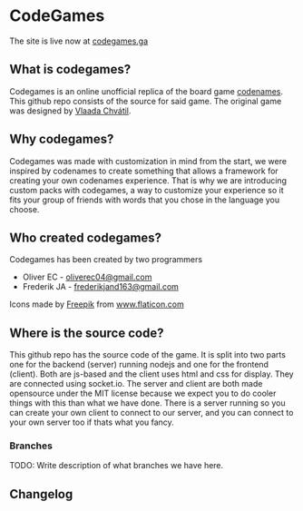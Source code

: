 # CodeGames
The site is live now at [codegames.ga](http://www.codegames.ga/)
## What is codegames?
Codegames is an online unofficial replica of the board game [codenames](https://boardgamegeek.com/boardgame/178900/codenamescodenames). This github repo consists of the source for said game. The original game was designed by [Vlaada Chvátil](https://boardgamegeek.com/boardgamedesigner/789/vlaada-chvatil).
## Why codegames?
Codegames was made with customization in mind from the start, we were inspired by codenames to create something that allows a framework for creating your own codenames experience. That is why we are introducing custom packs with codegames, a way to customize your experience so it fits your group of friends with words that you chose in the language you choose.
## Who created codegames?
Codegames has been created by two programmers
* Oliver EC - oliverec04@gmail.com
* Frederik JA - frederikjand163@gmail.com

<div>Icons made by <a href="https://www.flaticon.com/authors/freepik" title="Freepik">Freepik</a> from <a href="https://www.flaticon.com/" title="Flaticon">www.flaticon.com</a></div>

## Where is the source code?
This github repo has the source code of the game. It is split into two parts one for the backend (server) running nodejs and one for the frontend (client). Both are js-based and the client uses html and css for display. They are connected using socket.io. The server and client are both made opensource under the MIT license because we expect you to do cooler things with this than what we have done. There is a server running so you can create your own client to connect to our server, and you can connect to your own server too if thats what you fancy.
### Branches
TODO: Write description of what branches we have here.

## Changelog